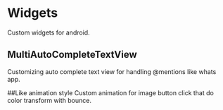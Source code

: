 # Widgets
Custom widgets for android.
## MultiAutoCompleteTextView
Customizing auto complete text view for handling @mentions like whats app.

##Like animation style
Custom animation for image button click that do color transform with bounce.
